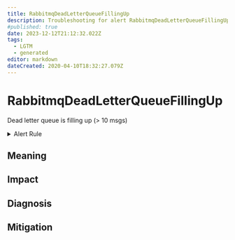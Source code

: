 ```yaml
---
title: RabbitmqDeadLetterQueueFillingUp
description: Troubleshooting for alert RabbitmqDeadLetterQueueFillingUp
#published: true
date: 2023-12-12T21:12:32.022Z
tags: 
  - LGTM
  - generated
editor: markdown
dateCreated: 2020-04-10T18:32:27.079Z
---
```


# RabbitmqDeadLetterQueueFillingUp

Dead letter queue is filling up (> 10 msgs)

<details>
  <summary>Alert Rule</summary>

{{% rule "rabbitmq/kbudde-rabbitmq-exporter.yml" "RabbitmqDeadLetterQueueFillingUp" %}}

{{% comment %}}

```yaml
alert: RabbitmqDeadLetterQueueFillingUp
expr: rabbitmq_queue_messages{queue="my-dead-letter-queue"} > 10
for: 1m
labels:
    severity: warning
annotations:
    summary: RabbitMQ dead letter queue filling up (instance {{ $labels.instance }})
    description: |-
        Dead letter queue is filling up (> 10 msgs)
          VALUE = {{ $value }}
          LABELS = {{ $labels }}
    runbook: https://github.com/srerun/prometheus-alerts/blob/main/content/runbooks/kbudde-rabbitmq-exporter/RabbitmqDeadLetterQueueFillingUp.md

```

{{% /comment %}}

</details>


## Meaning
[//]: # "Short paragraph that explains what the alert means"


## Impact
[//]: # "What could / will happen if the alert is not addressed"



## Diagnosis
[//]: # "Steps to take to identify the cause of the problem"



## Mitigation
[//]: # "The steps necessary to resolve the alert"

